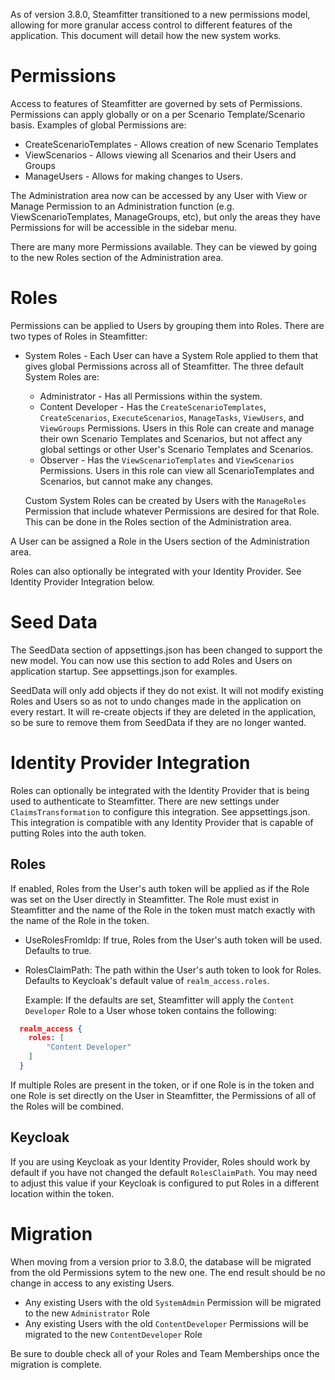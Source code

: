 As of version 3.8.0, Steamfitter transitioned to a new permissions model, allowing for more granular access control to different features of the application. This document will detail how the new system works.

# Permissions

Access to features of Steamfitter are governed by sets of Permissions. Permissions can apply globally or on a per Scenario Template/Scenario basis. Examples of global Permissions are:

- CreateScenarioTemplates - Allows creation of new Scenario Templates
- ViewScenarios - Allows viewing all Scenarios and their Users and Groups
- ManageUsers - Allows for making changes to Users.

The Administration area now can be accessed by any User with View or Manage Permission to an Administration function (e.g. ViewScenarioTemplates, ManageGroups, etc), but only the areas they have Permissions for will be accessible in the sidebar menu.

There are many more Permissions available. They can be viewed by going to the new Roles section of the Administration area.

# Roles

Permissions can be applied to Users by grouping them into Roles. There are two types of Roles in Steamfitter:

- System Roles - Each User can have a System Role applied to them that gives global Permissions across all of Steamfitter. The three default System Roles are:

  - Administrator - Has all Permissions within the system.
  - Content Developer - Has the `CreateScenarioTemplates`, `CreateScenarios`, `ExecuteScenarios`, `ManageTasks`, `ViewUsers`, and `ViewGroups` Permissions. Users in this Role can create and manage their own Scenario Templates and Scenarios, but not affect any global settings or other User's Scenario Templates and Scenarios.
  - Observer - Has the `ViewScenarioTemplates` and `ViewScenarios` Permissions.  Users in this role can view all ScenarioTemplates and Scenarios, but cannot make any changes.

  Custom System Roles can be created by Users with the `ManageRoles` Permission that include whatever Permissions are desired for that Role. This can be done in the Roles section of the Administration area.

A User can be assigned a Role in the Users section of the Administration area.

Roles can also optionally be integrated with your Identity Provider. See Identity Provider Integration below.

# Seed Data

The SeedData section of appsettings.json has been changed to support the new model. You can now use this section to add Roles and Users on application startup. See appsettings.json for examples.

SeedData will only add objects if they do not exist. It will not modify existing Roles and Users so as not to undo changes made in the application on every restart. It will re-create objects if they are deleted in the application, so be sure to remove them from SeedData if they are no longer wanted.

# Identity Provider Integration

Roles can optionally be integrated with the Identity Provider that is being used to authenticate to Steamfitter. There are new settings under `ClaimsTransformation` to configure this integration. See appsettings.json. This integration is compatible with any Identity Provider that is capable of putting Roles into the auth token.

## Roles

If enabled, Roles from the User's auth token will be applied as if the Role was set on the User directly in Steamfitter. The Role must exist in Steamfitter and the name of the Role in the token must match exactly with the name of the Role in the token.

- UseRolesFromIdp: If true, Roles from the User's auth token will be used. Defaults to true.
- RolesClaimPath: The path within the User's auth token to look for Roles. Defaults to Keycloak's default value of `realm_access.roles`.

  Example: If the defaults are set, Steamfitter will apply the `Content Developer` Role to a User whose token contains the following:

```json
  realm_access {
    roles: [
        "Content Developer"
    ]
  }
```

If multiple Roles are present in the token, or if one Role is in the token and one Role is set directly on the User in Steamfitter, the Permissions of all of the Roles will be combined.

## Keycloak

If you are using Keycloak as your Identity Provider, Roles should work by default if you have not changed the default `RolesClaimPath`. You may need to adjust this value if your Keycloak is configured to put Roles in a different location within the token.

# Migration

When moving from a version prior to 3.8.0, the database will be migrated from the old Permissions sytem to the new one. The end result should be no change in access to any existing Users.

- Any existing Users with the old `SystemAdmin` Permission will be migrated to the new `Administrator` Role
- Any existing Users with the old `ContentDeveloper` Permissions will be migrated to the new `ContentDeveloper` Role

Be sure to double check all of your Roles and Team Memberships once the migration is complete.
